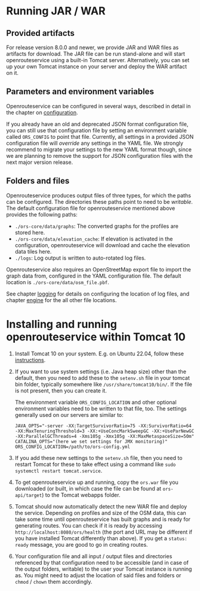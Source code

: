 # Running JAR / WAR

[//]: # (TODO: overhaul contents after integrating the jar build PR)

## Provided artifacts

For release version 8.0.0 and newer, we provide JAR and WAR files as artifacts for download. The JAR file can be run stand-alone and will start openrouteservice using a built-in Tomcat server. Alternatively, you can set up your own Tomcat instance on your server and deploy the WAR artifact on it.  

## Parameters and environment variables

Openrouteservice can be configured in several ways, described in detail in the chapter on [configuration](../configuration/index.md).

If you already have an old and deprecated JSON format configuration file, you can still use that configuration file by setting an environment variable called `ORS_CONFIG` to point that file. Currently, all settings in a provided JSON configuration file will *override* any settings in the YAML file. We strongly recommend to migrate your settings to the new YAML format though, since we are planning to remove the support for JSON configuration files with the next major version release.  

## Folders and files

Openrouteservice produces output files of three types, for which the paths can be configured. The directories these paths point to need to be *writable*. The default configuration file for openrouteservice mentioned above provides the following paths:
- `./ors-core/data/graphs`: The converted graphs for the profiles are stored here.
- `./ors-core/data/elevation_cache`: If elevation is activated in the configuration, openrouteservice will download and cache the elevation data tiles here. 
- `./logs`: Log output is written to auto-rotated log files. 
 
Openrouteservice also requires an OpenStreetMap export file to import the graph data from, configured in the YAML configuration file. The default location is `./ors-core/data/osm_file.pbf`. 

See chapter [logging](../configuration/spring/logging.md) for details on configuring the location of log files, and chapter [engine](../configuration/ors/engine/index.md) for the all other file locations.

# Installing and running openrouteservice within Tomcat 10

1. Install Tomcat 10 on your system. E.g. on Ubuntu 22.04, follow these [instructions](https://linuxize.com/post/how-to-install-tomcat-10-on-ubuntu-22-04/).

2. If you want to use system settings (i.e. Java heap size) other than the default, then you need to add these to the `setenv.sh` file in your tomcat bin folder, typically somewhere like `/usr/share/tomcat10/bin/`. If the file is not present, then you can create it. 

   The environment variable `ORS_CONFIG_LOCATION` and other optional environment variables need to be written to that file, too. The settings generally used on our servers are similar to:

      ```shell
      JAVA_OPTS="-server -XX:TargetSurvivorRatio=75 -XX:SurvivorRatio=64 -XX:MaxTenuringThreshold=3 -XX:+UseConcMarkSweepGC -XX:+UseParNewGC -XX:ParallelGCThreads=4 -Xms105g -Xmx105g -XX:MaxMetaspaceSize=50m"
      CATALINA_OPTS="(here we set settings for JMX monitoring)"
      ORS_CONFIG_LOCATION=/path/to/ors-config.yml
      ```

3. If you add these new settings to the `setenv.sh` file, then you need to restart Tomcat for these to take effect using a command like `sudo systemctl restart tomcat.service`.

4. To get openrouteservice up and running, copy the `ors.war` file you downloaded (or built, in which case the file can be found at `ors-api/target`) to the Tomcat webapps folder.

5. Tomcat should now automatically detect the new WAR file and deploy the service. Depending on profiles and size of the OSM data, this can take some time until openrouteservice has built graphs and is ready for generating routes. You can check if it is ready by accessing `http://localhost:8080/ors/health` (the port and URL may be different if you have installed Tomcat differently than above). If you get a `status: ready` message, you are good to go in creating routes.

6. Your configuration file and all input / output files and directories referenced by that configuration need to be accessible (and in case of the output folders, writable) to the user your Tomcat instance is running as. You might need to adjust the location of said files and folders or `chmod` / `chown` them accordingly.
